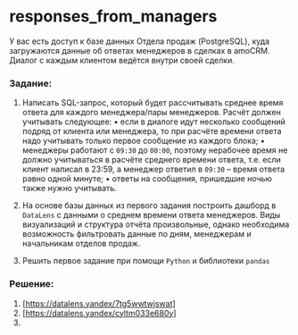 # responses_from_managers
У вас есть доступ к базе данных Отдела продаж (PostgreSQL), куда загружаются данные об ответах менеджеров в сделках в amoCRM. Диалог с каждым клиентом ведётся внутри своей сделки.

### Задание: 
1. Написать SQL-запрос, который будет рассчитывать среднее время ответа для каждого менеджера/пары менеджеров. 
Расчёт должен учитывать следующее: 
• если в диалоге идут несколько сообщений подряд от клиента или менеджера, то при расчёте времени ответа надо учитывать только первое сообщение из каждого блока; 
• менеджеры работают с `09:30` до `00:00`, поэтому нерабочее время не должно учитываться в расчёте среднего времени ответа, т.е. если клиент написал в 23:59, а менеджер ответил в `09:30` – время ответа равно одной минуте; 
• ответы на сообщения, пришедшие ночью также нужно учитывать.

2. На основе базы данных из первого задания построить дашборд в `DataLens` с данными о среднем времени ответа менеджеров. Виды визуализаций и структура отчёта произвольные, однако необходима возможность фильтровать данные по дням, менеджерам и начальникам отделов продаж.

3. Решить первое задание при помощи `Python` и библиотеки `pandas`

### Решение:
1. [https://datalens.yandex/7tg5wwtwjswat]
2. [https://datalens.yandex/cyltm033e680y]
3. 

